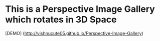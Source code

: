 # This is a Perspective Image Gallery which rotates in 3D Space
[DEMO] (http://vishnucute05.github.io/Perspective-Image-Gallery)
